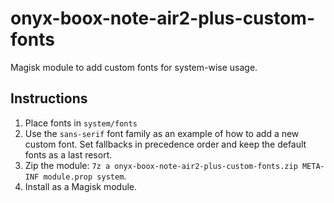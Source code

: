 # onyx-boox-note-air2-plus-custom-fonts
Magisk module to add custom fonts for system-wise usage.

## Instructions
1. Place fonts in `system/fonts`
1. Use the `sans-serif` font family as an example of how to add a new custom font. Set fallbacks in precedence order and keep the default fonts as a last resort.
1. Zip the module: `7z a onyx-boox-note-air2-plus-custom-fonts.zip META-INF module.prop system`.
1. Install as a Magisk module.
